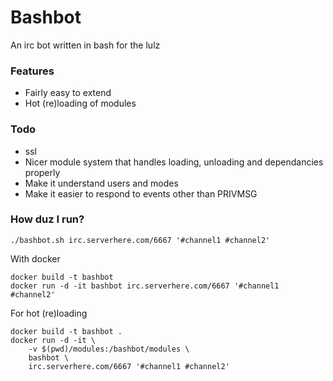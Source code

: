 # Bashbot
An irc bot written in bash for the lulz

### Features
* Fairly easy to extend
* Hot (re)loading of modules

### Todo
* ssl
* Nicer module system that handles loading, unloading and dependancies properly
* Make it understand users and modes
* Make it easier to respond to events other than PRIVMSG

### How duz I run?
```
./bashbot.sh irc.serverhere.com/6667 '#channel1 #channel2'
```
With docker
```
docker build -t bashbot
docker run -d -it bashbot irc.serverhere.com/6667 '#channel1 #channel2'
```
For hot (re)loading
```
docker build -t bashbot .
docker run -d -it \
    -v $(pwd)/modules:/bashbot/modules \
    bashbot \
    irc.serverhere.com/6667 '#channel1 #channel2'
```
